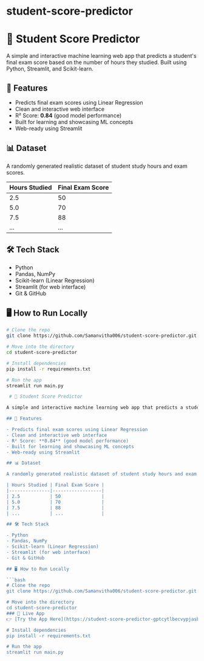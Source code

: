 ﻿# student-score-predictor
# 🎯 Student Score Predictor

A simple and interactive machine learning web app that predicts a student's final exam score based on the number of hours they studied. Built using Python, Streamlit, and Scikit-learn.

## 🚀 Features

- Predicts final exam scores using Linear Regression
- Clean and interactive web interface
- R² Score: **0.84** (good model performance)
- Built for learning and showcasing ML concepts
- Web-ready using Streamlit

## 📊 Dataset

A randomly generated realistic dataset of student study hours and exam scores.

| Hours Studied | Final Exam Score |
|---------------|------------------|
| 2.5           | 50               |
| 5.0           | 70               |
| 7.5           | 88               |
| ...           | ...              |

## 🛠️ Tech Stack

- Python
- Pandas, NumPy
- Scikit-learn (Linear Regression)
- Streamlit (for web interface)
- Git & GitHub

## 🖥️ How to Run Locally

```bash
# Clone the repo
git clone https://github.com/Samanvitha006/student-score-predictor.git

# Move into the directory
cd student-score-predictor

# Install dependencies
pip install -r requirements.txt

# Run the app
streamlit run main.py

 # 🎯 Student Score Predictor

A simple and interactive machine learning web app that predicts a student's final exam score based on the number of hours they studied. Built using Python, Streamlit, and Scikit-learn.

## 🚀 Features

- Predicts final exam scores using Linear Regression
- Clean and interactive web interface
- R² Score: **0.84** (good model performance)
- Built for learning and showcasing ML concepts
- Web-ready using Streamlit

## 📊 Dataset

A randomly generated realistic dataset of student study hours and exam scores.

| Hours Studied | Final Exam Score |
|---------------|------------------|
| 2.5           | 50               |
| 5.0           | 70               |
| 7.5           | 88               |
| ...           | ...              |

## 🛠️ Tech Stack

- Python
- Pandas, NumPy
- Scikit-learn (Linear Regression)
- Streamlit (for web interface)
- Git & GitHub

## 🖥️ How to Run Locally

```bash
# Clone the repo
git clone https://github.com/Samanvitha006/student-score-predictor.git

# Move into the directory
cd student-score-predictor
### 🚀 Live App
👉 [Try the App Here](https://student-score-predictor-gptcytlbecvypjasbcqve4.streamlit.app/)

# Install dependencies
pip install -r requirements.txt

# Run the app
streamlit run main.py


